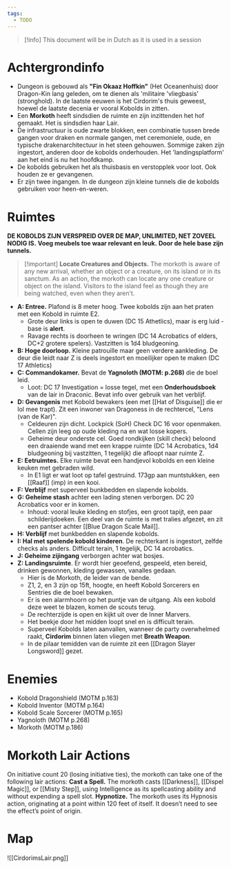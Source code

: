 ```yaml
---
tags:
  - TODO
---
```

> [!info]
> This document will be in Dutch as it is used in a session
# Achtergrondinfo
- Dungeon is gebouwd als **"Fin Okaaz Hoffkin"** (Het Oceanenhuis) door Dragon-Kin lang geleden, om te dienen als 'militaire 'vliegbasis' (stronghold). In de laatste eeuwen is het Cirdorim's thuis geweest, hoewel de laatste decenia er vooral Kobolds in zitten.
- Een **Morkoth** heeft sindsdien de ruimte en zijn inzittenden het hof gemaakt. Het is sindsdien haar Lair.
- De infrastructuur is oude zwarte blokken, een combinatie tussen brede gangen voor draken en normale gangen, met ceremoniele, oude, en typische drakenarchitectuur in het steen gehouwen. Sommige zaken zijn ingestort, anderen door de kobolds onderhouden. Het 'landingsplatform' aan het eind is nu het hoofdkamp.
- De kobolds gebruiken het als thuisbasis en verstopplek voor loot. Ook houden ze er gevangenen.
- Er zijn twee ingangen. In de dungeon zijn kleine tunnels die de kobolds gebruiken voor heen-en-weren.
# Ruimtes
**DE KOBOLDS ZIJN VERSPREID OVER DE MAP, UNLIMITED, NET ZOVEEL NODIG IS.**
**Voeg meubels toe waar relevant en leuk.**
**Door de hele base zijn tunnels.**

> [!important] **Locate Creatures and Objects.** The morkoth is aware of any new arrival, whether an object or a creature, on its island or in its sanctum. As an action, the morkoth can locate any one creature or object on the island. Visitors to the island feel as though they are being watched, even when they aren’t.

- **A: Entree.** Plafond is 8 meter hoog. Twee kobolds zijn aan het praten met een Kobold in ruimte E2.
	- Grote deur links is open te duwen (DC 15 Athetlics), maar is erg luid - base is **alert**.
	- Ravage rechts is doorheen te wringen (DC 14 Acrobatics of elders, DC+2 grotere spelers). Vastzitten is 1d4 bludgeoning.
- **B: Hoge doorloop.** Kleine patrouille maar geen verdere aankleding. De deur die leidt naar Z is deels ingestort en moeilijker open te maken (DC 17 Athletics)
- **C: Commandokamer.** Bevat de **Yagnoloth (MOTM: p.268)** die de boel leid.
	- Loot: DC 17 Investigation = losse tegel, met een **Onderhoudsboek** van de lair in Draconic. Bevat info over gebruik van het verblijf.
- **D: Gevangenis** met Kobold bewakers (een met [[Hat of Disguise]] die er lol mee trapt). Zit een inwoner van Dragoness in de rechtercel, "Lens (van de Kar)". 
	- Celdeuren zijn dicht. Lockpick (SoH) Check DC 16 voor openmaken. Cellen zijn leeg op oude kleding na en wat losse kopers.
	- Geheime deur onderste cel. Goed rondkijken (skill check) beloond een draaiende wand met een krappe ruimte (DC 14 Acrobatics, 1d4 bludgeoning bij vastzitten, 1 tegelijk) die afloopt naar ruimte Z.
- **E: Eetruimtes.** Elke ruimte bevat een handjevol kobolds en een kleine keuken met gebraden wild. 
	- In E1 ligt er wat loot op tafel gestruind. 173gp aan muntstukken, een [[Raaf]] (imp) in een kooi.
- **F: Verblijf** met superveel bunkbedden en slapende kobolds.
- **G: Geheime stash** achter een lading stenen verborgen. DC 20 Acrobatics voor er in komen.
	- Inhoud: vooral leuke kleding en stofjes, een groot tapijt, een paar schilderijdoeken. Een deel van de ruimte is met tralies afgezet, en zit een pantser achter [[Blue Dragon Scale Mail]].
- **H: Verblijf** met bunkbedden en slapende kobolds.
- **I: Hal met spelende kobold kinderen**. De rechterkant is ingestort, zelfde checks als anders. Difficult terain, 1 tegelijk, DC 14 acrobatics.
- **J: Geheime zijingang** verborgen achter wat bosjes.
- **Z: Landingsruimte**. Er wordt hier geoefend, gespeeld, eten bereid, drinken gewonnen, kleding gewassen, vanalles gedaan.
	- Hier is de Morkoth, de leider van de bende.
	- Z1, 2, en 3 zijn op 15ft, hoogte, en heeft Kobold Sorcerers en Sentries die de boel bewaken.
	- Er is een alarmhoorn op het puntje van de uitgang. Als een kobold deze weet te blazen, komen de scouts terug.
	- De rechterzijde is open en kijkt uit over de Inner Marvers.
	- Het beekje door het midden loopt snel en is difficult terain.
	- Superveel Kobolds laten aanvallen, wanneer de party overwhelmed raakt, **Cirdorim** binnen laten vliegen met **Breath Weapon**.
	- In de pilaar temidden van de ruimte zit een [[Dragon Slayer Longsword]] gezet.
# Enemies
- Kobold Dragonshield (MOTM p.163)
- Kobold Inventor (MOTM p.164)
- Kobold Scale Sorcerer (MOTM p.165)
- Yagnoloth (MOTM p.268)
- Morkoth (MOTM p.186)
# Morkoth Lair Actions
On initiative count 20 (losing initiative ties), the morkoth can take one of the following lair actions:
**Cast a Spell.** The morkoth casts [[Darkness]], [[Dispel Magic]], or [[Misty Step]], using Intelligence as its spellcasting ability and without expending a spell slot.
**Hypnotize.** The morkoth uses its Hypnosis action, originating at a point within 120 feet of itself. It doesn’t need to see the effect’s point of origin.
# Map
![[CirdorimsLair.png]]